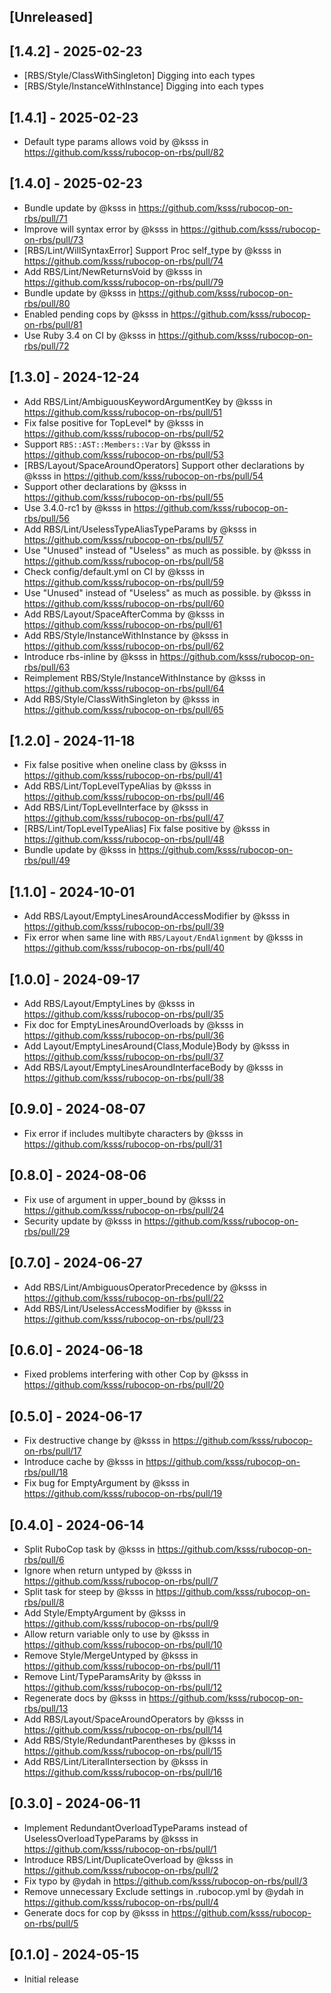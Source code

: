## [Unreleased]

## [1.4.2] - 2025-02-23

* [RBS/Style/ClassWithSingleton] Digging into each types
* [RBS/Style/InstanceWithInstance] Digging into each types

## [1.4.1] - 2025-02-23

* Default type params allows void by @ksss in https://github.com/ksss/rubocop-on-rbs/pull/82

## [1.4.0] - 2025-02-23

* Bundle update by @ksss in https://github.com/ksss/rubocop-on-rbs/pull/71
* Improve will syntax error by @ksss in https://github.com/ksss/rubocop-on-rbs/pull/73
* [RBS/Lint/WillSyntaxError] Support Proc self_type by @ksss in https://github.com/ksss/rubocop-on-rbs/pull/74
* Add RBS/Lint/NewReturnsVoid by @ksss in https://github.com/ksss/rubocop-on-rbs/pull/79
* Bundle update by @ksss in https://github.com/ksss/rubocop-on-rbs/pull/80
* Enabled pending cops by @ksss in https://github.com/ksss/rubocop-on-rbs/pull/81
* Use Ruby 3.4 on CI by @ksss in https://github.com/ksss/rubocop-on-rbs/pull/72

## [1.3.0] - 2024-12-24

* Add RBS/Lint/AmbiguousKeywordArgumentKey by @ksss in https://github.com/ksss/rubocop-on-rbs/pull/51
* Fix false positive for TopLevel* by @ksss in https://github.com/ksss/rubocop-on-rbs/pull/52
* Support `RBS::AST::Members::Var` by @ksss in https://github.com/ksss/rubocop-on-rbs/pull/53
* [RBS/Layout/SpaceAroundOperators] Support other declarations by @ksss in https://github.com/ksss/rubocop-on-rbs/pull/54
* Support other declarations by @ksss in https://github.com/ksss/rubocop-on-rbs/pull/55
* Use 3.4.0-rc1 by @ksss in https://github.com/ksss/rubocop-on-rbs/pull/56
* Add RBS/Lint/UselessTypeAliasTypeParams by @ksss in https://github.com/ksss/rubocop-on-rbs/pull/57
* Use "Unused" instead of "Useless" as much as possible. by @ksss in https://github.com/ksss/rubocop-on-rbs/pull/58
* Check config/default.yml on CI by @ksss in https://github.com/ksss/rubocop-on-rbs/pull/59
* Use "Unused" instead of "Useless" as much as possible. by @ksss in https://github.com/ksss/rubocop-on-rbs/pull/60
* Add RBS/Layout/SpaceAfterComma by @ksss in https://github.com/ksss/rubocop-on-rbs/pull/61
* Add RBS/Style/InstanceWithInstance by @ksss in https://github.com/ksss/rubocop-on-rbs/pull/62
* Introduce rbs-inline by @ksss in https://github.com/ksss/rubocop-on-rbs/pull/63
* Reimplement RBS/Style/InstanceWithInstance  by @ksss in https://github.com/ksss/rubocop-on-rbs/pull/64
* Add RBS/Style/ClassWithSingleton by @ksss in https://github.com/ksss/rubocop-on-rbs/pull/65

## [1.2.0] - 2024-11-18

* Fix false positive when oneline class by @ksss in https://github.com/ksss/rubocop-on-rbs/pull/41
* Add RBS/Lint/TopLevelTypeAlias by @ksss in https://github.com/ksss/rubocop-on-rbs/pull/46
* Add RBS/Lint/TopLevelInterface by @ksss in https://github.com/ksss/rubocop-on-rbs/pull/47
* [RBS/Lint/TopLevelTypeAlias] Fix false positive by @ksss in https://github.com/ksss/rubocop-on-rbs/pull/48
* Bundle update by @ksss in https://github.com/ksss/rubocop-on-rbs/pull/49

## [1.1.0] - 2024-10-01

* Add RBS/Layout/EmptyLinesAroundAccessModifier by @ksss in https://github.com/ksss/rubocop-on-rbs/pull/39
* Fix error when same line with `RBS/Layout/EndAlignment` by @ksss in https://github.com/ksss/rubocop-on-rbs/pull/40

## [1.0.0] - 2024-09-17

* Add RBS/Layout/EmptyLines by @ksss in https://github.com/ksss/rubocop-on-rbs/pull/35
* Fix doc for EmptyLinesAroundOverloads by @ksss in https://github.com/ksss/rubocop-on-rbs/pull/36
* Add Layout/EmptyLinesAround{Class,Module}Body by @ksss in https://github.com/ksss/rubocop-on-rbs/pull/37
* Add RBS/Layout/EmptyLinesAroundInterfaceBody by @ksss in https://github.com/ksss/rubocop-on-rbs/pull/38

## [0.9.0] - 2024-08-07

* Fix error if includes multibyte characters by @ksss in https://github.com/ksss/rubocop-on-rbs/pull/31

## [0.8.0] - 2024-08-06

* Fix use of argument in upper_bound by @ksss in https://github.com/ksss/rubocop-on-rbs/pull/24
* Security update by @ksss in https://github.com/ksss/rubocop-on-rbs/pull/29

## [0.7.0] - 2024-06-27

* Add RBS/Lint/AmbiguousOperatorPrecedence by @ksss in https://github.com/ksss/rubocop-on-rbs/pull/22
* Add RBS/Lint/UselessAccessModifier by @ksss in https://github.com/ksss/rubocop-on-rbs/pull/23

## [0.6.0] - 2024-06-18

* Fixed problems interfering with other Cop by @ksss in https://github.com/ksss/rubocop-on-rbs/pull/20

## [0.5.0] - 2024-06-17

* Fix destructive change by @ksss in https://github.com/ksss/rubocop-on-rbs/pull/17
* Introduce cache by @ksss in https://github.com/ksss/rubocop-on-rbs/pull/18
* Fix bug for EmptyArgument by @ksss in https://github.com/ksss/rubocop-on-rbs/pull/19

## [0.4.0] - 2024-06-14

* Split RuboCop task by @ksss in https://github.com/ksss/rubocop-on-rbs/pull/6
* Ignore when return untyped by @ksss in https://github.com/ksss/rubocop-on-rbs/pull/7
* Split task for steep by @ksss in https://github.com/ksss/rubocop-on-rbs/pull/8
* Add Style/EmptyArgument by @ksss in https://github.com/ksss/rubocop-on-rbs/pull/9
* Allow return variable only to use by @ksss in https://github.com/ksss/rubocop-on-rbs/pull/10
* Remove Style/MergeUntyped by @ksss in https://github.com/ksss/rubocop-on-rbs/pull/11
* Remove Lint/TypeParamsArity by @ksss in https://github.com/ksss/rubocop-on-rbs/pull/12
* Regenerate docs by @ksss in https://github.com/ksss/rubocop-on-rbs/pull/13
* Add RBS/Layout/SpaceAroundOperators by @ksss in https://github.com/ksss/rubocop-on-rbs/pull/14
* Add RBS/Style/RedundantParentheses by @ksss in https://github.com/ksss/rubocop-on-rbs/pull/15
* Add RBS/Lint/LiteralIntersection by @ksss in https://github.com/ksss/rubocop-on-rbs/pull/16

## [0.3.0] - 2024-06-11

* Implement RedundantOverloadTypeParams instead of UselessOverloadTypeParams by @ksss in https://github.com/ksss/rubocop-on-rbs/pull/1
* Introduce RBS/Lint/DuplicateOverload by @ksss in https://github.com/ksss/rubocop-on-rbs/pull/2
* Fix typo by @ydah in https://github.com/ksss/rubocop-on-rbs/pull/3
* Remove unnecessary Exclude settings in  .rubocop.yml by @ydah in https://github.com/ksss/rubocop-on-rbs/pull/4
* Generate docs for cop by @ksss in https://github.com/ksss/rubocop-on-rbs/pull/5

## [0.1.0] - 2024-05-15

- Initial release
